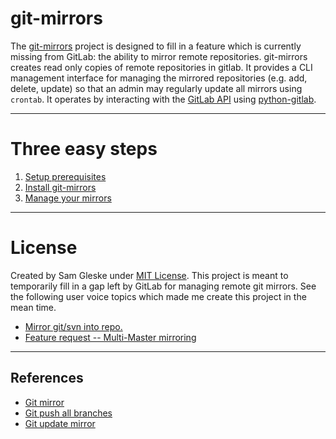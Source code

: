 # git-mirrors

The [git-mirrors](https://github.com/sag47/git-mirrors) project is designed to fill in a feature which is currently missing from GitLab: the ability to mirror remote repositories.  git-mirrors creates read only copies of remote repositories in gitlab.  It provides a CLI management interface for managing the mirrored repositories (e.g. add, delete, update) so that an admin may regularly update all mirrors using `crontab`.  It operates by interacting with the [GitLab API][1] using [python-gitlab][2].


---
# Three easy steps

1. [Setup prerequisites](docs/prerequisites.md)
2. [Install git-mirrors](docs/installation.md)
3. [Manage your mirrors](docs/management.md)


---
# License

Created by Sam Gleske under [MIT License](LICENSE).  This project is meant to temporarily fill in a gap left by GitLab for managing remote git mirrors.  See the following user voice topics which made me create this project in the mean time.

* [Mirror git/svn into repo.][3]
* [Feature request -- Multi-Master mirroring][4]


---
## References

* [Git mirror][5]
* [Git push all branches][6]
* [Git update mirror][7]

[1]: https://github.com/gitlabhq/gitlabhq/blob/master/doc/api/README.md
[2]: https://github.com/Itxaka/python-gitlab
[3]: http://feedback.gitlab.com/forums/176466-general/suggestions/4286666-mirror-git-svn-into-repo-
[4]: http://feedback.gitlab.com/forums/176466-general/suggestions/3697598-feature-request-multi-master-mirroring
[5]: http://stackoverflow.com/questions/2756747/mirror-a-git-repository-by-pulling
[6]: http://stackoverflow.com/questions/1914579/set-up-git-to-pull-and-push-all-branches
[7]: https://github.com/ndechesne/git-mirror/blob/master/git-mirror
